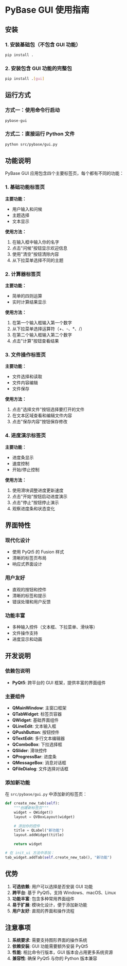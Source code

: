 # PyBase GUI 使用指南

## 安装

### 1. 安装基础包（不包含 GUI 功能）
```bash
pip install .
```

### 2. 安装包含 GUI 功能的完整包
```bash
pip install .[gui]
```

## 运行方式

### 方式一：使用命令行启动
```bash
pybase-gui
```

### 方式二：直接运行 Python 文件
```bash
python src/pybase/gui.py
```

## 功能说明

PyBase GUI 应用包含四个主要标签页，每个都有不同的功能：

### 1. 基础功能标签页

**主要功能：**
- 用户输入和问候
- 主题选择
- 文本显示

**使用方法：**
1. 在输入框中输入你的名字
2. 点击"问候"按钮显示欢迎信息
3. 使用"清空"按钮清除内容
4. 从下拉菜单选择不同的主题

### 2. 计算器标签页

**主要功能：**
- 简单的四则运算
- 实时计算结果显示

**使用方法：**
1. 在第一个输入框输入第一个数字
2. 从下拉菜单选择运算符（+、-、*、/）
3. 在第二个输入框输入第二个数字
4. 点击"计算"按钮查看结果

### 3. 文件操作标签页

**主要功能：**
- 文件选择和读取
- 文件内容编辑
- 文件保存

**使用方法：**
1. 点击"选择文件"按钮选择要打开的文件
2. 在文本区域查看和编辑文件内容
3. 点击"保存内容"按钮保存修改

### 4. 进度演示标签页

**主要功能：**
- 进度条显示
- 速度控制
- 开始/停止控制

**使用方法：**
1. 使用滑块调整进度更新速度
2. 点击"开始"按钮启动进度演示
3. 点击"停止"按钮停止演示
4. 观察进度条和状态变化

## 界面特性

### 现代化设计
- 使用 PyQt5 的 Fusion 样式
- 清晰的标签页布局
- 响应式界面设计

### 用户友好
- 直观的按钮和控件
- 清晰的标签和提示
- 错误处理和用户反馈

### 功能丰富
- 多种输入控件（文本框、下拉菜单、滑块等）
- 文件操作支持
- 进度显示和动画

## 开发说明

### 依赖包说明
- **PyQt5**: 跨平台的 GUI 框架，提供丰富的界面组件

### 主要组件
- **QMainWindow**: 主窗口框架
- **QTabWidget**: 标签页容器
- **QWidget**: 基础界面组件
- **QLineEdit**: 文本输入框
- **QPushButton**: 按钮控件
- **QTextEdit**: 多行文本编辑器
- **QComboBox**: 下拉选择框
- **QSlider**: 滑块控件
- **QProgressBar**: 进度条
- **QMessageBox**: 消息对话框
- **QFileDialog**: 文件选择对话框

### 添加新功能
在 `src/pybase/gui.py` 中添加新的标签页：

```python
def create_new_tab(self):
    """创建新标签页"""
    widget = QWidget()
    layout = QVBoxLayout(widget)
    
    # 添加你的控件
    title = QLabel("新功能")
    layout.addWidget(title)
    
    return widget

# 在 init_ui 方法中添加：
tab_widget.addTab(self.create_new_tab(), "新功能")
```

## 优势

1. **可选依赖**: 用户可以选择是否安装 GUI 功能
2. **跨平台**: 基于 PyQt5，支持 Windows、macOS、Linux
3. **功能丰富**: 包含多种常用界面组件
4. **易于扩展**: 模块化设计，便于添加新功能
5. **用户友好**: 直观的界面和操作流程

## 注意事项

1. **系统要求**: 需要支持图形界面的操作系统
2. **依赖安装**: GUI 功能需要额外安装 PyQt5
3. **性能**: 相比命令行版本，GUI 版本会占用更多系统资源
4. **兼容性**: 确保 PyQt5 与你的 Python 版本兼容 